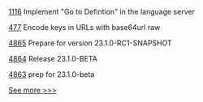 
[1116](https://github.com/hyperledger/solang/pull/1116) Implement "Go to Defintion" in the language server

[477](https://github.com/hyperledger-labs/orion-server/pull/477) Encode keys in URLs with base64url raw

[4865](https://github.com/hyperledger/besu/pull/4865) Prepare for version 23.1.0-RC1-SNAPSHOT

[4864](https://github.com/hyperledger/besu/pull/4864) Release 23.1.0-BETA

[4863](https://github.com/hyperledger/besu/pull/4863) prep for 23.1.0-beta


[See more >>>](https://start-here.hyperledger.org/pull-requests)
